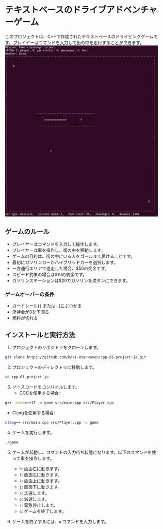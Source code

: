 # テキストベースのドライブアドベンチャーゲーム
このプロジェクトは、C++で作成されたテキストベースのドライビングゲームです。プレイヤーはコマンドを入力して街の中を走行することができます。
![game_screen](img/game_screen.png)


## ゲームのルール
- プレイヤーはコマンドを入力して操作します。
- プレイヤーは車を操作し、街の中を移動します。
- ゲームの目的は、街の中にいる人をゴールまで届けることです。
- 最初にガソリンカーかハイブリッドカーを選択します。
- 一方通行エリアで逆走した場合、$50の罰金です。
- スピード釣果の場合は$10の罰金です。
- ガソリンステーションは$20でガソリンを満タンにできます。

### ゲームオーバーの条件
- ガードレール(`|` または `-`)にぶつかる
- 所持金が0を下回る
- 燃料が切れる

## インストールと実行方法
1. プロジェクトのリポジトリをクローンします。
```bash
git clone https://github.com/koki-ota-woven/cpp-01-project-ja.git
```


2. プロジェクトのディレクトリに移動します。
```bash
cd cpp-01-project-ja
````


3. ソースコードをコンパイルします。
    - GCCを使用する場合:
```bash
g++ -std=c++17 -o game src/main.cpp src/Player.cpp
```

- Clangを使用する場合:
```bash
clang++ src/main.cpp src/Player.cpp -o game
```


4. ゲームを実行します。
```bash
./game
```


5. ゲームが起動し、コマンドの入力待ち状態になります。以下のコマンドを使って車を操作します。
   - `h`: 画面右に動きます。
   - `l`: 画面左に動きます。
   - `k`: 画面上に動きます。
   - `j`: 画面下に動きます。
   - `a`: 加速します。
   - `d`: 減速します。
   - `s`: 緊急停止します。
   - `q`: ゲームを終了します。


6. ゲームを終了するには、`q` コマンドを入力します。
